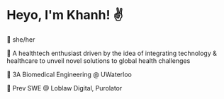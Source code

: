 # Heyo, I'm Khanh! :v:

<!--
**bxokhxnhle/bxokhxnhle** is a ✨ _special_ ✨ repository because its `README.md` (this file) appears on your GitHub profile.

Here are some ideas to get you started:

-->
:seedling: she/her

:cactus: A healthtech enthusiast driven by the idea of integrating technology & healthcare to unveil novel solutions to global health challenges

🦾 3A Biomedical Engineering @ UWaterloo 

:milky_way: Prev SWE @ Loblaw Digital, Purolator
